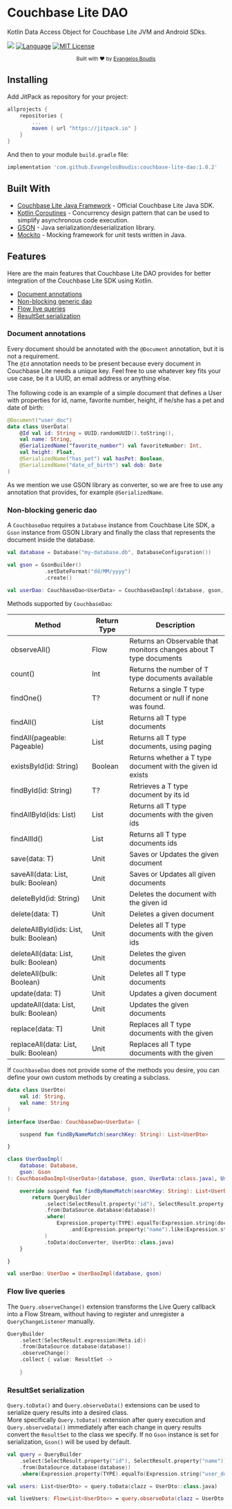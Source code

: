 # Couchbase Lite DAO

Kotlin Data Access Object for Couchbase Lite JVM and Android SDks.

[![](https://jitpack.io/v/EvangelosBoudis/couchbase-lite-dao.svg)](https://jitpack.io/#EvangelosBoudis/couchbase-lite-dao)
[![Language](https://img.shields.io/badge/language-Kotlin-orange.svg)](https://kotlinlang.org/)
[![MIT License](https://img.shields.io/badge/license-MIT-green.svg)](https://github.com/EvangelosBoudis/couchbase-lite-dao/blob/master/LICENSE)

<div align="center">
  <sub>Built with ❤︎ by
  <a href="https://github.com/EvangelosBoudis">Evangelos Boudis</a>
</div>

## Installing

Add JitPack as repository for your project:

```groovy
allprojects {
    repositories {
        ...
        maven { url "https://jitpack.io" }
    }
}
```

And then to your module `build.gradle` file:

```groovy
implementation 'com.github.EvangelosBoudis:couchbase-lite-dao:1.0.2'
```

## Built With

- [Couchbase Lite Java Framework](https://docs.couchbase.com/couchbase-lite/2.7/java-platform.html) - Official Couchbase Lite Java SDK.
- [Kotlin Coroutines](https://kotlinlang.org/docs/reference/coroutines-overview.html) - Concurrency design pattern that can be used to simplify asynchronous code execution.
- [GSON](https://github.com/google/gson) - Java serialization/deserialization library.
- [Mockito](https://github.com/mockito/mockito) - Mocking framework for unit tests written in Java.
  
## Features

Here are the main features that Couchbase Lite DAO provides for
better integration of the Couchbase Lite SDK using Kotlin.

- [Document annotations](#document-annotations)
- [Non-blocking generic dao](#non-blocking-generic-dao)
- [Flow live queries](#flow-live-queries)
- [ResultSet serialization](#resultset-serialization)  
  
### Document annotations

Every document should be annotated with the `@Document` annotation, but it is not a requirement.
<br/>
The `@Id` annotation needs to be present because every document in Couchbase Lite needs a unique key. Feel free to use whatever key fits your use case, be it a UUID, an email address or anything else.
<br/><br/>
The following code is an example of a simple document that defines a User with properties for id, name, favorite number, height, if he/she has a pet and date of birth:

```kotlin
@Document("user_doc")
data class UserData(
    @Id val id: String = UUID.randomUUID().toString(),
    val name: String,
    @SerializedName("favorite_number") val favoriteNumber: Int,
    val height: Float,
    @SerializedName("has_pet") val hasPet: Boolean,
    @SerializedName("date_of_birth") val dob: Date
)
```

As we mention we use GSON library as converter, so we are free to use any annotation that provides, for example `@SerializedName`. 
  
### Non-blocking generic dao

A `CouchbaseDao` requires a `Database` instance from Couchbase Lite SDK, a `Gson` instance from GSON Library and finally the class that represents the document inside the database.

```kotlin
val database = Database("my-database.db", DatabaseConfiguration())

val gson = GsonBuilder()
            .setDateFormat("dd/MM/yyyy")
            .create()
  
val userDao: CouchbaseDao<UserData> = CouchbaseDaoImpl(database, gson, UserData::class.java)
```

Methods supported by `CouchbaseDao`:

|Method|Return Type|Description|
|---|---|---|
|observeAll()|Flow<T>|Returns an Observable that monitors changes about T type documents|
|count()|Int|Returns the number of T type documents available|
|findOne()|T?|Returns a single T type document or null if none was found.|
|findAll()|List<T>|Returns all T type documents|
|findAll(pageable: Pageable)|List<T>|Returns all T type documents, using paging|
|existsById(id: String)|Boolean|Returns whether a T type document with the given id exists|
|findById(id: String)|T?|Retrieves a T type document by its id|
|findAllById(ids: List<String>)|List<T>|Returns all T type documents with the given ids|
|findAllId()|List<String>|Returns all T type documents ids|
|save(data: T)|Unit|Saves or Updates the given document|
|saveAll(data: List<T>, bulk: Boolean)|Unit|Saves or Updates all given documents|
|deleteById(id: String)|Unit|Deletes the document with the given id|
|delete(data: T)|Unit|Deletes a given document|
|deleteAllById(ids: List<String>, bulk: Boolean)|Unit|Deletes all T type documents with the given ids|
|deleteAll(data: List<T>, bulk: Boolean)|Unit|Deletes the given documents|
|deleteAll(bulk: Boolean)|Unit|Deletes all T type documents|
|update(data: T)|Unit|Updates a given document|
|updateAll(data: List<T>, bulk: Boolean)|Unit|Updates the given documents|
|replace(data: T)|Unit|Replaces all T type documents with the given|
|replaceAll(data: List<T>, bulk: Boolean)|Unit|Replaces all T type documents with the given|
  
If `CouchbaseDao` does not provide some of the methods you desire, you can define your own custom methods by creating a subclass.

```kotlin
data class UserDto(
    val id: String,
    val name: String
)

interface UserDao: CouchbaseDao<UserData> {

    suspend fun findByNameMatch(searchKey: String): List<UserDto>

}

class UserDaoImpl(
    database: Database,
    gson: Gson
): CouchbaseDaoImpl<UserData>(database, gson, UserData::class.java), UserDao {

    override suspend fun findByNameMatch(searchKey: String): List<UserDto> {
        return QueryBuilder
            .select(SelectResult.property("id"), SelectResult.property("name"))
            .from(DataSource.database(database))
            .where(
                Expression.property(TYPE).equalTo(Expression.string(documentType)) // fetch only user docs ("@type" == "user_doc")
                    .and(Expression.property("name").like(Expression.string("%$searchKey%")))
            )
            .toData(docConverter, UserDto::class.java)
    }

}

val userDao: UserDao = UserDaoImpl(database, gson)
```

### Flow live queries

The `Query.observeChange()` extension transforms the Live Query callback into a Flow Stream, 
without having to register and unregister a `QueryChangeListener` manually.

```kotlin
QueryBuilder
    .select(SelectResult.expression(Meta.id))
    .from(DataSource.database(database))
    .observeChange()
    .collect { value: ResultSet -> 
        
    }
```

### ResultSet serialization

`Query.toData()` and `Query.observeData()` extensions can be used to serialize query results into a desired class.
<br/>
More specifically `Query.toData()` extension after query execution and `Query.observeData()` immediately 
after each change in query results convert the `ResultSet` to the class we specify. 
If no `Gson` instance is set for serialization, `Gson()` will be used by default.

```kotlin
val query = QueryBuilder
    .select(SelectResult.property("id"), SelectResult.property("name"))
    .from(DataSource.database(database))
    .where(Expression.property(TYPE).equalTo(Expression.string("user_doc")))

val users: List<UserDto> = query.toData(clazz = UserDto::class.java) 

val liveUsers: Flow<List<UserDto>> = query.observeData(clazz = UserDto::class.java)  
```

